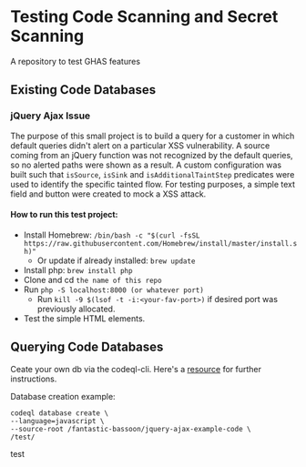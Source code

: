 # Testing Code Scanning and Secret Scanning
A repository to test GHAS features

## Existing Code Databases
### jQuery Ajax Issue
The purpose of this small project is to build a query for a customer in which default queries didn't alert on a particular XSS vulnerability. A source coming from an jQuery function was not recognized by the default queries, so no alerted paths were shown as a result. A custom configuration was built such that `isSource`, `isSink` and `isAdditionalTaintStep` predicates were used to identify the specific tainted flow. For testing purposes, a simple text field and button were created to mock a XSS attack.

#### How to run this test project:
 - Install Homebrew: `/bin/bash -c "$(curl -fsSL https://raw.githubusercontent.com/Homebrew/install/master/install.sh)"`
   - Or update if already installed: `brew update`
 - Install php: `brew install php`
- Clone and cd `the name of this repo`
- Run `php -S localhost:8000 (or whatever port)`
  - Run `kill -9 $(lsof -t -i:<your-fav-port>)` if desired port was previously allocated. 
- Test the simple HTML elements.

## Querying Code Databases
Ceate your own db via the codeql-cli. Here's a [resource](https://github.com/github/vscode-codeql-starter/) for further instructions.

Database creation example:
```
codeql database create \
--language=javascript \
--source-root /fantastic-bassoon/jquery-ajax-example-code \
/test/
```

test

